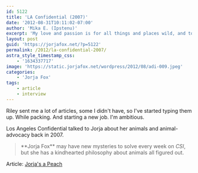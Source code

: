 ```yaml
---
id: 5122
title: 'LA Confidential (2007)'
date: '2012-08-31T10:11:02-07:00'
author: 'Mika E. (Ipstenu)'
excerpt: 'My love and passion is for all things and places wild, and to protect those things and places -- not like a museum, but because [their survival] has a direct impact on everything [else] on this planet.'
layout: post
guid: 'https://jorjafox.net/?p=5122'
permalink: /2012/la-confidential-2007/
astra_style_timestamp_css:
    - '1634337717'
image: 'https://static.jorjafox.net/wordpress/2012/08/adi-009.jpeg'
categories:
    - 'Jorja Fox'
tags:
    - article
    - interview
---
```


Riley sent me a lot of articles, some I didn't have, so I've started typing them up. While packing. And starting a new job. I'm ambitious.

Los Angeles Confidential talked to Jorja about her animals and animal-advocacy back in 2007.
<blockquote>**Jorja Fox** may have new mysteries to solve every week on <em>CSI</em>, but she has a kindhearted philosophy about animals all figured out.</blockquote>
Article: <a href="https://jorjafox.net/wiki/Los_Angeles_Confidential_(May_2007)">Jorja's a Peach</a>
